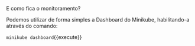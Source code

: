 E como fica o monitoramento?

Podemos utilizar de forma simples a Dashboard do Minikube, habilitando-a através do comando:

`minikube dashboard`{{execute}}

